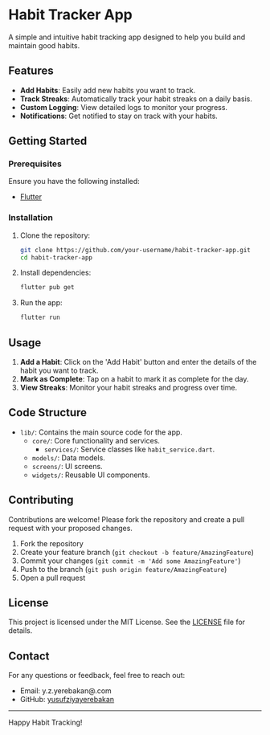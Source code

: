 # Habit Tracker App

A simple and intuitive habit tracking app designed to help you build and maintain good habits.

## Features

- **Add Habits**: Easily add new habits you want to track.
- **Track Streaks**: Automatically track your habit streaks on a daily basis.
- **Custom Logging**: View detailed logs to monitor your progress.
- **Notifications**: Get notified to stay on track with your habits.

## Getting Started

### Prerequisites

Ensure you have the following installed:

- [Flutter](https://flutter.dev/docs/get-started/install)

### Installation

1. Clone the repository:

   ```sh
   git clone https://github.com/your-username/habit-tracker-app.git
   cd habit-tracker-app
   ```

2. Install dependencies:

   ```sh
   flutter pub get
   ```

3. Run the app:
   ```sh
   flutter run
   ```

## Usage

1. **Add a Habit**: Click on the 'Add Habit' button and enter the details of the habit you want to track.
2. **Mark as Complete**: Tap on a habit to mark it as complete for the day.
3. **View Streaks**: Monitor your habit streaks and progress over time.

## Code Structure

- `lib/`: Contains the main source code for the app.
  - `core/`: Core functionality and services.
    - `services/`: Service classes like `habit_service.dart`.
  - `models/`: Data models.
  - `screens/`: UI screens.
  - `widgets/`: Reusable UI components.

## Contributing

Contributions are welcome! Please fork the repository and create a pull request with your proposed changes.

1. Fork the repository
2. Create your feature branch (`git checkout -b feature/AmazingFeature`)
3. Commit your changes (`git commit -m 'Add some AmazingFeature'`)
4. Push to the branch (`git push origin feature/AmazingFeature`)
5. Open a pull request

## License

This project is licensed under the MIT License. See the [LICENSE](LICENSE) file for details.

## Contact

For any questions or feedback, feel free to reach out:

- Email: y.z.yerebakan@.com
- GitHub: [yusufziyayerebakan](https://github.com/yusufziyayerebakan)

---

Happy Habit Tracking!

